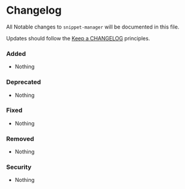 # Changelog

All Notable changes to `snippet-manager` will be documented in this file.

Updates should follow the [Keep a CHANGELOG](http://keepachangelog.com/) principles.

### Added
- Nothing

### Deprecated
- Nothing

### Fixed
- Nothing

### Removed
- Nothing

### Security
- Nothing
